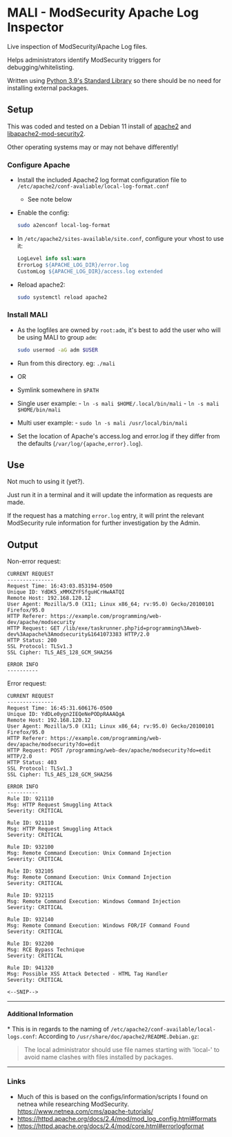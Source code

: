 # MALI - ModSecurity Apache Log Inspector

Live inspection of ModSecurity/Apache Log files.

Helps administrators identify ModSecurity triggers for debugging/whitelisting.

Written using [Python 3.9's Standard Library](https://docs.python.org/3.9/library/)
so there should be no need for installing external packages.


## Setup
This was coded and tested on a Debian 11 install of [apache2](https://packages.debian.org/bullseye/apache2)
and [libapache2-mod-security2](https://packages.debian.org/bullseye/libapache2-mod-security2).

Other operating systems may or may not behave differently!


### Configure Apache
-    Install the included Apache2 log format configuration file to `/etc/apache2/conf-avaliable/local-log-format.conf`
     * See note below
-    Enable the config:
     ```bash
     sudo a2enconf local-log-format
     ```

-   In `/etc/apache2/sites-available/site.conf`, configure your vhost to use it:
     ```apache
     LogLevel info ssl:warn
     ErrorLog ${APACHE_LOG_DIR}/error.log
     CustomLog ${APACHE_LOG_DIR}/access.log extended
     ```

-    Reload apache2:
     ```bash
     sudo systemctl reload apache2
     ```

### Install MALI
-    As the logfiles are owned by `root:adm`, it's best to add the user who will be using
     MALI to group `adm`:
     ```bash
     sudo usermod -aG adm $USER
     ```

-    Run from this directory. eg: `./mali`
-    OR
-    Symlink somewhere in `$PATH`
  -    Single user example:
    -    `ln -s mali $HOME/.local/bin/mali`
    -    `ln -s mali $HOME/bin/mali`
  -    Multi user example:
    -    `sudo ln -s mali /usr/local/bin/mali`
-    Set the location of Apache's access.log and error.log if they differ from the 
     defaults (`/var/log/{apache,error}.log`).


## Use
Not much to using it (yet?).

Just run it in a terminal and it will update the information as requests are made.

If the request has a matching `error.log` entry, it will print the relevant ModSecurity
rule information for further investigation by the Admin.


## Output
Non-error request:
```
CURRENT REQUEST
---------------
Request Time: 16:43:03.853194-0500
Unique ID: YdDK5_xMMXZYFSfguHCrHwAATQI
Remote Host: 192.168.120.12
User Agent: Mozilla/5.0 (X11; Linux x86_64; rv:95.0) Gecko/20100101 Firefox/95.0
HTTP Referer: https://example.com/programming/web-dev/apache/modsecurity
HTTP Request: GET /lib/exe/taskrunner.php?id=programming%3Aweb-dev%3Aapache%3Amodsecurity&1641073383 HTTP/2.0
HTTP Status: 200
SSL Protocol: TLSv1.3
SSL Cipher: TLS_AES_128_GCM_SHA256

ERROR INFO
----------
```

Error request:
```
CURRENT REQUEST
---------------
Request Time: 16:45:31.606176-0500
Unique ID: YdDLe0ygn2IEQeNePODpRAAAQgA
Remote Host: 192.168.120.12
User Agent: Mozilla/5.0 (X11; Linux x86_64; rv:95.0) Gecko/20100101 Firefox/95.0
HTTP Referer: https://example.com/programming/web-dev/apache/modsecurity?do=edit
HTTP Request: POST /programming/web-dev/apache/modsecurity?do=edit HTTP/2.0
HTTP Status: 403
SSL Protocol: TLSv1.3
SSL Cipher: TLS_AES_128_GCM_SHA256

ERROR INFO
----------
Rule ID: 921110
Msg: HTTP Request Smuggling Attack
Severity: CRITICAL

Rule ID: 921110
Msg: HTTP Request Smuggling Attack
Severity: CRITICAL

Rule ID: 932100
Msg: Remote Command Execution: Unix Command Injection
Severity: CRITICAL

Rule ID: 932105
Msg: Remote Command Execution: Unix Command Injection
Severity: CRITICAL

Rule ID: 932115
Msg: Remote Command Execution: Windows Command Injection
Severity: CRITICAL

Rule ID: 932140
Msg: Remote Command Execution: Windows FOR/IF Command Found
Severity: CRITICAL

Rule ID: 932200
Msg: RCE Bypass Technique
Severity: CRITICAL

Rule ID: 941320
Msg: Possible XSS Attack Detected - HTML Tag Handler
Severity: CRITICAL

<--SNIP-->
```

-----

#### Additional Information
\* This is in regards to the naming of `/etc/apache2/conf-available/local-logs.conf`:
According to `/usr/share/doc/apache2/README.Debian.gz`:
>The local administrator should use file names starting with 'local-' to avoid
>name clashes with files installed by packages.

----

### Links
- Much of this is based on the configs/information/scripts I found on netnea while
  researching ModSecurity. https://www.netnea.com/cms/apache-tutorials/
- https://httpd.apache.org/docs/2.4/mod/mod_log_config.html#formats
- https://httpd.apache.org/docs/2.4/mod/core.html#errorlogformat
